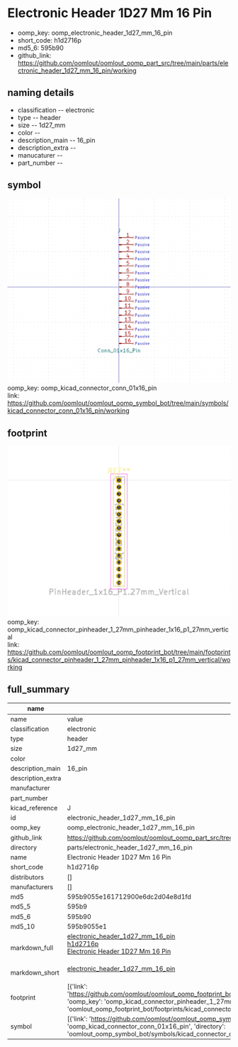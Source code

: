 # Electronic Header 1D27 Mm 16 Pin

  
* oomp_key: oomp_electronic_header_1d27_mm_16_pin 
* short_code: h1d2716p
* md5_6: 595b90  
* github_link: https://github.com/oomlout/oomlout_oomp_part_src/tree/main/parts/electronic_header_1d27_mm_16_pin/working  
## naming details
* classification -- electronic
* type -- header
* size -- 1d27_mm
* color -- 
* description_main -- 16_pin
* description_extra -- 
* manucaturer -- 
* part_number -- 



## symbol

![](symbol/0/working/working_600.png)  
oomp_key: oomp_kicad_connector_conn_01x16_pin  
link: https://github.com/oomlout/oomlout_oomp_symbol_bot/tree/main/symbols/kicad_connector_conn_01x16_pin/working  

## footprint

![](footprint/0/working/working_600.png)  
oomp_key: oomp_kicad_connector_pinheader_1_27mm_pinheader_1x16_p1_27mm_vertical  
link: https://github.com/oomlout/oomlout_oomp_footprint_bot/tree/main/footprints/kicad_connector_pinheader_1_27mm_pinheader_1x16_p1_27mm_vertical/working  

## full_summary
| name | value | 
| --- | --- | 
| name | value | 
| classification | electronic | 
| type | header | 
| size | 1d27_mm | 
| color |  | 
| description_main | 16_pin | 
| description_extra |  | 
| manufacturer |  | 
| part_number |  | 
| kicad_reference | J | 
| id | electronic_header_1d27_mm_16_pin | 
| oomp_key | oomp_electronic_header_1d27_mm_16_pin | 
| github_link | https://github.com/oomlout/oomlout_oomp_part_src/tree/main/parts/electronic_header_1d27_mm_16_pin/working | 
| directory | parts/electronic_header_1d27_mm_16_pin | 
| name | Electronic Header 1D27 Mm 16 Pin | 
| short_code | h1d2716p | 
| distributors | [] | 
| manufacturers | [] | 
| md5 | 595b9055e161712900e6dc2d04e8d1fd | 
| md5_5 | 595b9 | 
| md5_6 | 595b90 | 
| md5_10 | 595b9055e1 | 
| markdown_full | [electronic_header_1d27_mm_16_pin](https://github.com/oomlout/oomlout_oomp_part_src/tree/main/parts/electronic_header_1d27_mm_16_pin/working)<br>[h1d2716p](https://github.com/oomlout/oomlout_oomp_part_src/tree/main/parts/electronic_header_1d27_mm_16_pin/working)<br>[Electronic Header 1D27 Mm 16 Pin](https://github.com/oomlout/oomlout_oomp_part_src/tree/main/parts/electronic_header_1d27_mm_16_pin/working)<br><br> | 
| markdown_short | [electronic_header_1d27_mm_16_pin](https://github.com/oomlout/oomlout_oomp_part_src/tree/main/parts/electronic_header_1d27_mm_16_pin/working)<br><br> | 
| footprint | [{'link': 'https://github.com/oomlout/oomlout_oomp_footprint_bot/tree/main/foootprntss/kicad_connector_pinheader_1_27mm_pinheader_1x16_p1_27mm_vertical', 'oomp_key': 'oomp_kicad_connector_pinheader_1_27mm_pinheader_1x16_p1_27mm_vertical', 'directory': 'oomlout_oomp_footprint_bot/footprints/kicad_connector_pinheader_1_27mm_pinheader_1x16_p1_27mm_vertical//working/working.kicad_mod'}] | 
| symbol | [{'link': 'https://github.com/oomlout/oomlout_oomp_symbol_bot/tree/main/symbols/kicad_connector_conn_01x16_pin', 'oomp_key': 'oomp_kicad_connector_conn_01x16_pin', 'directory': 'oomlout_oomp_symbol_bot/symbols/kicad_connector_conn_01x16_pin//working/working.kicad_sym'}] | 
